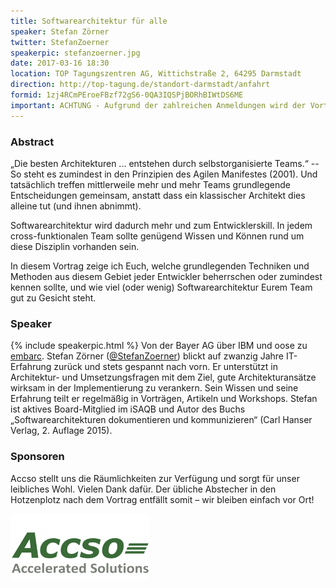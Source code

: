```yaml
---
title: Softwarearchitektur für alle
speaker: Stefan Zörner
twitter: StefanZoerner
speakerpic: stefanzoerner.jpg
date: 2017-03-16 18:30
location: TOP Tagungszentren AG, Wittichstraße 2, 64295 Darmstadt
direction: http://top-tagung.de/standort-darmstadt/anfahrt
formid: 1zj4RCmPEroeFBzf72gS6-0QA3IQSPjBORhBIWtDS6ME
important: ACHTUNG - Aufgrund der zahlreichen Anmeldungen wird der Vortrag von der Accso zur TOP Tagungszentren AG, Wittichstraße 2, 64295 Darmstadt verlegt!
---
```


### Abstract

„Die besten Architekturen ... entstehen durch selbstorganisierte Teams.“ -- So steht es zumindest in den Prinzipien des Agilen Manifestes (2001). Und tatsächlich treffen mittlerweile mehr und mehr Teams grundlegende Entscheidungen gemeinsam, anstatt dass ein klassischer Architekt dies alleine tut (und ihnen abnimmt).

Softwarearchitektur wird dadurch mehr und zum Entwicklerskill. In jedem cross-funktionalen Team sollte genügend Wissen und Können rund um diese Disziplin vorhanden sein.

In diesem Vortrag zeige ich Euch, welche grundlegenden Techniken und Methoden aus diesem Gebiet jeder Entwickler beherrschen oder zumindest kennen sollte, und wie viel (oder wenig) Softwarearchitektur Eurem Team gut zu Gesicht steht. 

### Speaker

{% include speakerpic.html %} Von der Bayer AG über IBM und oose zu [embarc](http://www.embarc.de). Stefan Zörner ([@StefanZoerner](https://twitter.com/StefanZoerner)) blickt auf zwanzig Jahre IT-Erfahrung zurück und stets gespannt nach vorn. Er unterstützt in Architektur- und Umsetzungsfragen mit dem Ziel, gute Architekturansätze wirksam in der Implementierung zu verankern. Sein Wissen und seine Erfahrung teilt er regelmäßig in Vorträgen, Artikeln und Workshops. Stefan ist aktives Board-Mitglied im iSAQB und Autor des Buchs „Softwarearchitekturen dokumentieren und kommunizieren“ (Carl Hanser Verlag, 2. Auflage 2015).

### Sponsoren

Accso stellt uns die Räumlichkeiten zur Verfügung und sorgt für unser leibliches Wohl. Vielen Dank dafür. Der übliche Abstecher in den Hotzenplotz nach dem Vortrag entfällt somit – wir bleiben einfach vor Ort!

[![ACCSO Logo](/images/sponsors/accso.png)](http://www.accso.de)